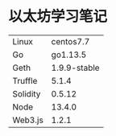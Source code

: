 # 以太坊学习笔记
|||
|---|---|
|Linux|centos7.7|
|Go|go1.13.5|
|Geth|1.9.9-stable|
|Truffle|5.1.4|
|Solidity|0.5.12|
|Node|13.4.0|
|Web3.js|1.2.1|
